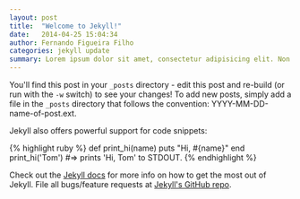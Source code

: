 ```yaml
---
layout: post
title:  "Welcome to Jekyll!"
date:   2014-04-25 15:04:34
author: Fernando Figueira Filho
categories: jekyll update
summary: Lorem ipsum dolor sit amet, consectetur adipisicing elit. Non eveniet error aperiam maiores. Voluptas, eius, facere, illo corporis repellendus unde commodi reiciendis repellat illum a deleniti ratione sapiente molestias vel.
---
```


You'll find this post in your `_posts` directory - edit this post and re-build (or run with the `-w` switch) to see your changes!
To add new posts, simply add a file in the `_posts` directory that follows the convention: YYYY-MM-DD-name-of-post.ext.

Jekyll also offers powerful support for code snippets:

{% highlight ruby %}
def print_hi(name)
  puts "Hi, #{name}"
end
print_hi('Tom')
#=> prints 'Hi, Tom' to STDOUT.
{% endhighlight %}

Check out the [Jekyll docs][jekyll] for more info on how to get the most out of Jekyll. File all bugs/feature requests at [Jekyll's GitHub repo][jekyll-gh].

[jekyll-gh]: https://github.com/mojombo/jekyll
[jekyll]:    http://jekyllrb.com

